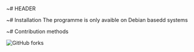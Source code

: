 ~# HEADER

~# Installation
The programme is only avaible on Debian basedd systems

~# Contribution methods

![GitHub forks](https://img.shields.io/github/forks/JKW301/https%3A%2F%2Fgithub.com%2FJKW301%2Fprojet_opensource%2F)
